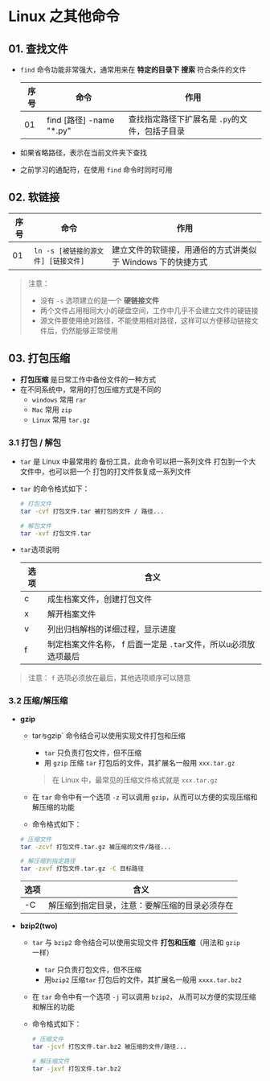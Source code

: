 # Linux 之其他命令

## 01. 查找文件

- `find` 命令功能非常强大，通常用来在 **特定的目录下 搜索** 符合条件的文件

  | 序号 | 命令                     | 作用                                           |
  | ---- | ------------------------ | ---------------------------------------------- |
  | 01   | find [路径] -name "*.py" | 查找指定路径下扩展名是 `.py`的文件，包括子目录 |

- 如果省略路径，表示在当前文件夹下查找

- 之前学习的通配符，在使用 `find` 命令时同时可用

## 02. 软链接

| 序号 | 命令                                | 作用                                                        |
| ---- | ----------------------------------- | ----------------------------------------------------------- |
| 01   | `ln -s [被链接的源文件] [链接文件]` | 建立文件的软链接，用通俗的方式讲类似于 Windows 下的快捷方式 |

> 注意：
>
> -  没有 `-s` 选项建立的是一个 **硬链接文件**
> -  两个文件占用相同大小的硬盘空间，工作中几乎不会建立文件的硬链接
> -  源文件要使用绝对路径，不能使用相对路径，这样可以方便移动链接文件后，仍然能够正常使用

##  03. 打包压缩

- **打包压缩** 是日常工作中备份文件的一种方式
- 在不同系统中，常用的打包压缩方式是不同的
  - `windows` 常用 `rar`
  - `Mac` 常用 `zip`
  - `Linux` 常用 `tar.gz`

### 3.1 打包 / 解包

- `tar` 是 Linux 中最常用的 备份工具，此命令可以把一系列文件 打包到一个大文件中，也可以把一个 打包的打文件恢复成一系列文件

- `tar` 的命令格式如下：

  ```bash
  # 打包文件
  tar -cvf 打包文件.tar 被打包的文件 / 路径...
  
  # 解包文件
  tar -xvf 打包文件.tar
  ```

- `tar`选项说明

  | 选项 | 含义                                                         |
  | ---- | ------------------------------------------------------------ |
  | c    | 成生档案文件，创建打包文件                                   |
  | x    | 解开档案文件                                                 |
  | v    | 列出归档解档的详细过程，显示进度                             |
  | f    | 制定档案文件名称， f 后面一定是 `.tar`文件，所以u必须放选项最后 |

> 注意： `f`  选项必须放在最后，其他选项顺序可以随意

### 3.2 压缩/解压缩

- **gzip**

  - tar` 与 `gzip` 命令结合可以使用实现文件打包和压缩

    - `tar` 只负责打包文件，但不压缩
    - 用 `gzip` 压缩 `tar` 打包后的文件，其扩展名一般用 `xxx.tar.gz`

    >  在 Linux 中，最常见的压缩文件格式就是 `xxx.tar.gz`

  - 在 `tar` 命令中有一个选项 `-z` 可以调用 `gzip`，从而可以方便的实现压缩和解压缩的功能

  - 命令格式如下：

  ```bash
  # 压缩文件
  tar -zcvf 打包文件.tar.gz 被压缩的文件/路径...
  
  # 解压缩到指定路径
  tar -zxvf 打包文件.tar.gz -C 目标路径
  ```

  | 选项 | 含义                                           |
  | ---- | ---------------------------------------------- |
  | -C   | 解压缩到指定目录，注意：要解压缩的目录必须存在 |

- **bzip2(two)**

  - `tar` 与 `bzip2` 命令结合可以使用实现文件 **打包和压缩**（用法和 `gzip` 一样）

    - `tar` 只负责打包文件，但不压缩
    - 用`bzip2` 压缩`tar` 打包后的文件，其扩展名一般用 `xxxx.tar.bz2`

  - 在 `tar` 命令中有一个选项 `-j` 可以调用 `bzip2`， 从而可以方便的实现压缩和解压的功能

  - 命令格式如下：

    ```bash
    # 压缩文件
    tar -jcvf 打包文件.tar.bz2 被压缩的文件/路径...
    
    # 解压缩文件
    tar -jxvf 打包文件.tar.bz2
    ```
